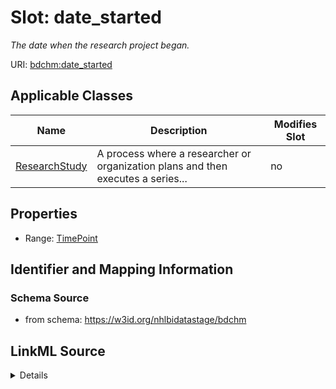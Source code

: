# Slot: date_started


_The date when the research project began._



URI: [bdchm:date_started](bdchm:date_started)



<!-- no inheritance hierarchy -->




## Applicable Classes

| Name | Description | Modifies Slot |
| --- | --- | --- |
[ResearchStudy](ResearchStudy.md) | A process where a researcher or organization plans and then executes a series... |  no  |







## Properties

* Range: [TimePoint](TimePoint.md)





## Identifier and Mapping Information







### Schema Source


* from schema: https://w3id.org/nhlbidatastage/bdchm




## LinkML Source

<details>
```yaml
name: date_started
description: The date when the research project began.
from_schema: https://w3id.org/nhlbidatastage/bdchm
rank: 1000
alias: date_started
owner: ResearchStudy
domain_of:
- ResearchStudy
range: TimePoint

```
</details>